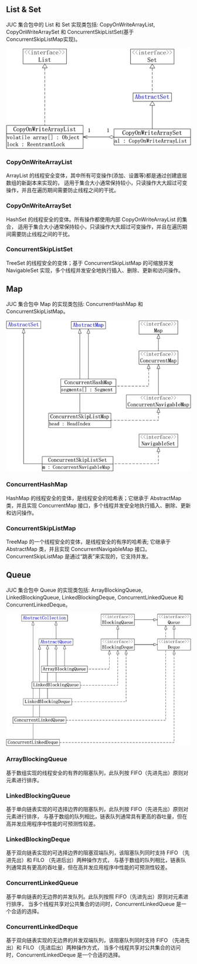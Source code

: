 ## List & Set
JUC 集合包中的 List 和 Set 实现类包括: CopyOnWriteArrayList, CopyOnWriteArraySet 和 ConcurrentSkipListSet(基于 ConcurrentSkipListMap实现)。

![JUC_List&Set](/static/base/JUC_List&Set.jpg)
### CopyOnWriteArrayList
ArrayList 的线程安全变体，其中所有可变操作(添加、设置等)都是通过创建底层数组的新副本来实现的，
适用于集合大小通常保持较小，只读操作大大超过可变操作，并且在遍历期间需要防止线程之间的干扰。
### CopyOnWriteArraySet
HashSet 的线程安全的变体。所有操作都使用内部 CopyOnWriteArrayList 的集合，
适用于集合大小通常保持较小，只读操作大大超过可变操作，并且在遍历期间需要防止线程之间的干扰。
### ConcurrentSkipListSet
TreeSet 的线程安全的变体；基于 ConcurrentSkipListMap 的可缩放并发 NavigableSet 实现，多个线程并发安全地执行插入、删除、更新和访问操作。

## Map
JUC 集合包中 Map 的实现类包括: ConcurrentHashMap 和 ConcurrentSkipListMap。

![JUC_Map](/static/base/JUC_Map.jpg)
### ConcurrentHashMap
HashMap 的线程安全的变体，是线程安全的哈希表；它继承于 AbstractMap 类，并且实现 ConcurrentMap 接口，多个线程并发安全地执行插入、删除、更新和访问操作。
### ConcurrentSkipListMap
TreeMap 的一个线程安全的变体，是线程安全的有序的哈希表; 它继承于 AbstractMap 类，并且实现 ConcurrentNavigableMap 接口。
ConcurrentSkipListMap 是通过“跳表”来实现的，它支持并发。

## Queue
JUC 集合包中 Queue 的实现类包括: ArrayBlockingQueue, LinkedBlockingQueue, LinkedBlockingDeque, ConcurrentLinkedQueue 和 ConcurrentLinkedDeque。

![JUC_Map](/static/base/JUC_Queue.jpg)
### ArrayBlockingQueue
基于数组实现的线程安全的有界的阻塞队列，此队列按 FIFO（先进先出）原则对元素进行排序。
### LinkedBlockingQueue
基于单向链表实现的可选择边界的阻塞队列，此队列按 FIFO（先进先出）原则对元素进行排序，
与基于数组的队列相比，链表队列通常具有更高的吞吐量，但在高并发应用程序中性能的可预测性较差。
### LinkedBlockingDeque
基于双向链表实现的可选择边界的阻塞双端队列，该阻塞队列同时支持 FIFO （先进先出）和 FILO （先进后出）两种操作方式，
与基于数组的队列相比，链表队列通常具有更高的吞吐量，但在高并发应用程序中性能的可预测性较差。
### ConcurrentLinkedQueue
基于单向链表的无边界的并发队列。此队列按照 FIFO（先进先出）原则对元素进行排序，
当多个线程共享对公共集合的访问时，ConcurrentLinkedQueue 是一个合适的选择。
### ConcurrentLinkedDeque
基于双向链表实现的无边界的并发双端队列，该阻塞队列同时支持 FIFO （先进先出）和 FILO （先进后出）两种操作方式，
当多个线程共享对公共集合的访问时，ConcurrentLinkedDeque 是一个合适的选择。